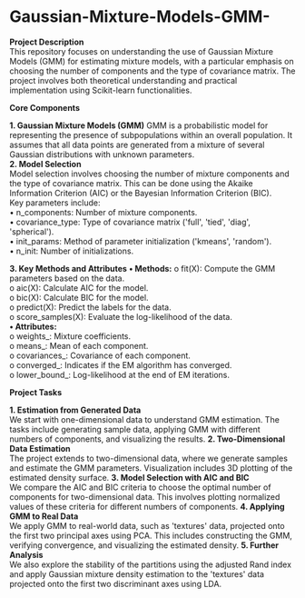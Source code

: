 # Gaussian-Mixture-Models-GMM-
__Project Description__  
This repository focuses on understanding the use of Gaussian Mixture Models (GMM) for estimating mixture models, with a particular emphasis on choosing the number of components and the type of covariance matrix. The project involves both theoretical understanding and practical implementation using Scikit-learn functionalities.

__Core Components__

__1. Gaussian Mixture Models (GMM)__
GMM is a probabilistic model for representing the presence of subpopulations within an overall population. It assumes that all data points are generated from a mixture of several Gaussian distributions with unknown parameters.  
__2. Model Selection__  
Model selection involves choosing the number of mixture components and the type of covariance matrix. This can be done using the Akaike Information Criterion (AIC) or the Bayesian Information Criterion (BIC).  
Key parameters include:  
•	n_components: Number of mixture components.  
•	covariance_type: Type of covariance matrix ('full', 'tied', 'diag', 'spherical').  
•	init_params: Method of parameter initialization ('kmeans', 'random').  
•	n_init: Number of initializations.  

__3. Key Methods and Attributes__
__•	Methods:__
o	fit(X): Compute the GMM parameters based on the data.  
o	aic(X): Calculate AIC for the model.  
o	bic(X): Calculate BIC for the model.  
o	predict(X): Predict the labels for the data.  
o	score_samples(X): Evaluate the log-likelihood of the data.  
__•	Attributes:__  
o	weights_: Mixture coefficients.  
o	means_: Mean of each component.  
o	covariances_: Covariance of each component.  
o	converged_: Indicates if the EM algorithm has converged.  
o	lower_bound_: Log-likelihood at the end of EM iterations.  

__Project Tasks__

__1. Estimation from Generated Data__  
We start with one-dimensional data to understand GMM estimation. The tasks include generating sample data, applying GMM with different numbers of components, and visualizing the results.
__2. Two-Dimensional Data Estimation__  
The project extends to two-dimensional data, where we generate samples and estimate the GMM parameters. Visualization includes 3D plotting of the estimated density surface.
__3. Model Selection with AIC and BIC__  
We compare the AIC and BIC criteria to choose the optimal number of components for two-dimensional data. This involves plotting normalized values of these criteria for different numbers of components.
__4. Applying GMM to Real Data__  
We apply GMM to real-world data, such as 'textures' data, projected onto the first two principal axes using PCA. This includes constructing the GMM, verifying convergence, and visualizing the estimated density.
__5. Further Analysis__  
We also explore the stability of the partitions using the adjusted Rand index and apply Gaussian mixture density estimation to the 'textures' data projected onto the first two discriminant axes using LDA.
